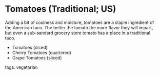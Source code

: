 Tomatoes (Traditional; US)
======================

Adding a bit of coolness and moisture, tomatoes are a staple ingredient of the American taco. The better the tomato the more flavor they will impart, but even a sub-sandard grocery store tomato has a place in a traditional taco.

* Tomatoes (diced)
* Cherry Tomatoes (quartered)
* Grape Tomatoes (sliced)

tags: vegetarian
